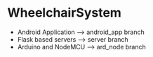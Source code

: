 # WheelchairSystem
<ul>
<li>Android Application --> android_app branch</li>
<li>Flask based servers --> server branch</li>
<li>Arduino and NodeMCU --> ard_node branch</li>
</ul>
